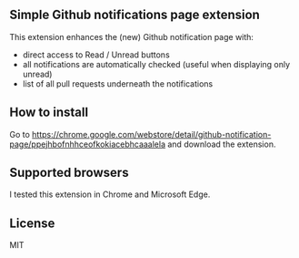 ## Simple Github notifications page extension

This extension enhances the (new) Github notification page with:
- direct access to Read / Unread buttons
- all notifications are automatically checked (useful when displaying only unread)
- list of all pull requests underneath the notifications


## How to install

Go to https://chrome.google.com/webstore/detail/github-notification-page/ppejhbofnhhceofkokiacebhcaaalela and download the extension.


## Supported browsers

I tested this extension in Chrome and Microsoft Edge.


## License

MIT
